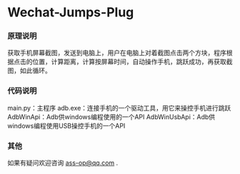 # Wechat-Jumps-Plug

### 原理说明
获取手机屏幕截图，发送到电脑上，用户在电脑上对着截图点击两个方块，程序根据点击的位置，计算距离，计算按屏幕时间，自动操作手机，跳跃成功，再获取截图，如此循环。

### 代码说明
main.py：主程序
adb.exe：连接手机的一个驱动工具，用它来操控手机进行跳跃
AdbWinApi：Adb供windows编程使用的一个API
AdbWinUsbApi：Adb供windows编程使用USB操控手机的一个API

### 其他
如果有疑问欢迎咨询 ass-op@qq.com .